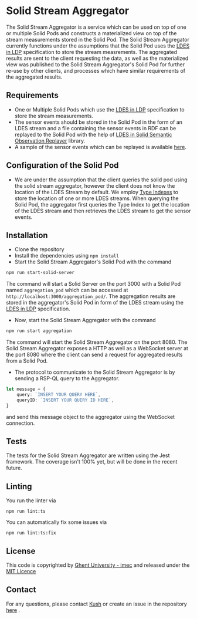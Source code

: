 # Solid Stream Aggregator

The Solid Stream Aggregator is a service which can be used on top of one or multiple Solid Pods and constructs a materialized view on top of the stream measurements stored in the Solid Pod. The Solid Stream Aggregator currently functions under the assumptions that the Solid Pod uses the [LDES in LDP](https://woutslabbinck.github.io/LDESinLDP/) specification to store the stream measrements. The aggregated results are sent to the client requesting the data, as well as the materialized view was published to the Solid Stream Aggregator's Solid Pod for further re-use by other clients, and processes which have similar requirements of the aggregated results.

## Requirements 

- One or Multiple Solid Pods which use the [LDES in LDP](https://woutslabbinck.github.io/LDESinLDP/) specification to store the stream measurements.
- The sensor events should be stored in the Solid Pod in the form of an LDES stream and a file containing the sensor events in RDF can be replayed to the Solid Pod with the help of [LDES in Solid Semantic Observation Replayer](https://github.com/argahsuknesib/LDES-in-SOLID-Semantic-Observations-Replay) library.
- A sample of the sensor events which can be replayed is available [here](https://github.com/argahsuknesib/dahcc-heartrate).

## Configuration of the Solid Pod

- We are under the assumption that the client queries the solid pod using the solid stream aggregator, however the client does not know the location of the LDES Stream by default. 
We employ [Type Indexes](https://solid.github.io/type-indexes/) to store the location of one or more LDES streams. When querying the Solid Pod, the aggregator first queries the Type Index to get the location of the LDES stream and then retrieves the LDES stream to get the sensor events.

## Installation

- Clone the repository
- Install the dependencies using `npm install`
- Start the Solid Stream Aggregator's Solid Pod with the command
```bash
npm run start-solid-server
``` 
The command will start a Solid Server on the port 3000 with a Solid Pod named `aggregation_pod` which can be accessed at `http://localhost:3000/aggregation_pod/`. The aggregation results are stored in the aggregator's Solid Pod in form of the LDES stream using the [LDES in LDP](https://woutslabbinck.github.io/LDESinLDP/) specification.

- Now, start the Solid Stream Aggregator with the command
```bash
npm run start aggregation 
```
The command will start the Solid Stream Aggregator on the port 8080. The Solid Stream Aggregator exposes a HTTP as well as a WebSocket server at the port 8080 where the client can send a request for aggregated results from a Solid Pod.

- The protocol to communicate to the Solid Stream Aggregator is by sending a RSP-QL query to the Aggregator.
```ts
let message = {
    query: `INSERT YOUR QUERY HERE`,
    queryID: `INSERT YOUR QUERY ID HERE`,
}
```
and send this message object to the aggregator using the WebSocket connection.

## Tests

The tests for the Solid Stream Aggregator are written using the Jest framework. The coverage isn't 100% yet, but will be done in the recent future.

## Linting

You run the linter via 
```shell
npm run lint:ts
```

You can automatically fix some issues via
```shell
npm run lint:ts:fix
```

## License

This code is copyrighted by [Ghent University - imec](https://www.ugent.be/ea/idlab/en) and released under the [MIT Licence](./LICENCE) 

## Contact

For any questions, please contact [Kush](mailto:kushagrasingh.bisen@ugent.be) or create an issue in the repository [here](https://github.com/SolidLabResearch/solid-stream-aggregator/issues) .

